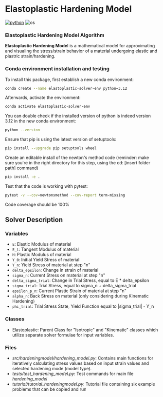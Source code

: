 # Elastoplastic Hardening Model

[![python](https://img.shields.io/badge/python-3.12-blue.svg)](https://www.python.org/)
![os](https://img.shields.io/badge/os-ubuntu%20|%20macos%20|%20windows-blue.svg)




### Elastoplastic Hardening Model Algorithm

**Elastoplastic Hardening Model** is a mathematical model for approximating and visualing the stress/strain behavior of a material undergoing elastic and plastric strain/hardening. 




### Conda environment installation and testing

To install this package, first establish a new conda environment:
```bash
conda create --name elastoplastic-solver-env python=3.12
```
Afterwards, activate the environment:
```bash
conda activate elastoplastic-solver-env
```

You can double check if the installed version of python is indeed version 3.12 in the new conda environment:
```bash
python --version
```

Ensure that pip is using the latest version of setuptools:
```bash
pip install --upgrade pip setuptools wheel
```

Create an editable install of the newton's method code (reminder: make sure you're in the right directory for this step, using the cd: [insert folder path] command)
```bash
pip install -e .
```

Test that the code is working with pytest:
```bash
pytest -v --cov=newtonsmethod --cov-report term-missing
```

Code coverage should be 100%


## Solver Description

### Variables

* `E`: Elastic Modulus of material
* `E_t`: Tangent Modulus of material
* `H`: Plastic Modulus of material
* `Y_0`: Initial Yield Stress of material
* `Y_n`: Yield Stress of material at step "n"
* `delta_epsilon`: Change in strain of material
* `sigma_n`: Current Stress on material at step "n"
* `delta_sigma_trial`: Change in Trial Stress, equal to E * delta_epsilon
* `sigma_trial`: Trial Stress, equal to sigma_n + delta_sigma_trial
* `epsilon_p_n`: Current Plastic Strain of material at step "n"
* `alpha_n`: Back Stress on material (only considering during Kinematic Hardening)
* `phi_trial`: Trial Stress State, Yield Function equal to |sigma_trial| - Y_n

### Classes
* Elastoplastic: Parent Class for "Isotropic" and "Kinematic" classes which utilize separate solver formulae for input variables.

### Files

* *src/hardeningmodel/hardening_model.py*: Contains main functions for iteratively calculating stress values based on input strain values and selected hardening mode (model type).
* *tests/test_hardening_model.py*: Test commands for main file *hardening_model*
* *tutorial/tutorial_hardeningmodel.py*: Tutorial file containing six example problems that can be copied and run
